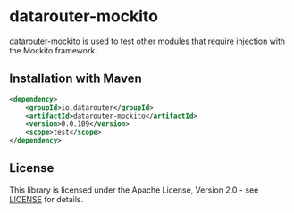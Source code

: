 # datarouter-mockito

datarouter-mockito is used to test other modules that require injection with the Mockito framework.

## Installation with Maven

```xml
<dependency>
	<groupId>io.datarouter</groupId>
	<artifactId>datarouter-mockito</artifactId>
	<version>0.0.109</version>
	<scope>test</scope>
</dependency>
```

## License

This library is licensed under the Apache License, Version 2.0 - see [LICENSE](../LICENSE) for details.
